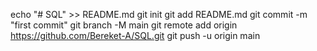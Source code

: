 echo "# SQL" >> README.md
git init
git add README.md
git commit -m "first commit"
git branch -M main
git remote add origin https://github.com/Bereket-A/SQL.git
git push -u origin main
